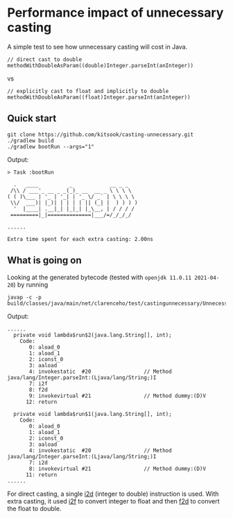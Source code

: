 # Performance impact of unnecessary casting
A simple test to see how unnecessary casting will cost in Java.

```
// direct cast to double
methodWithDoubleAsParam((double)Integer.parseInt(anInteger))
```
vs
```
// explicitly cast to float and implicitly to double
methodWithDoubleAsParam((float)Integer.parseInt(anInteger))
```

## Quick start
```
git clone https://github.com/kitsook/casting-unnecessary.git
./gradlew build
./gradlew bootRun --args="1"
```

Output:
```
> Task :bootRun

  .   ____          _            __ _ _
 /\\ / ___'_ __ _ _(_)_ __  __ _ \ \ \ \
( ( )\___ | '_ | '_| | '_ \/ _` | \ \ \ \
 \\/  ___)| |_)| | | | | || (_| |  ) ) ) )
  '  |____| .__|_| |_|_| |_\__, | / / / /
 =========|_|==============|___/=/_/_/_/

......

Extra time spent for each extra casting: 2.00ns
```

## What is going on

Looking at the generated bytecode (tested with `openjdk 11.0.11 2021-04-20`) by running

```
javap -c -p build/classes/java/main/net/clarenceho/test/castingunnecessary/UnnecessaryCastingApplication.class
```

Output:

```
......
  private void lambda$run$2(java.lang.String[], int);
    Code:
       0: aload_0
       1: aload_1
       2: iconst_0
       3: aaload
       4: invokestatic  #20                 // Method java/lang/Integer.parseInt:(Ljava/lang/String;)I
       7: i2f
       8: f2d
       9: invokevirtual #21                 // Method dummy:(D)V
      12: return

  private void lambda$run$1(java.lang.String[], int);
    Code:
       0: aload_0
       1: aload_1
       2: iconst_0
       3: aaload
       4: invokestatic  #20                 // Method java/lang/Integer.parseInt:(Ljava/lang/String;)I
       7: i2d
       8: invokevirtual #21                 // Method dummy:(D)V
      11: return
......

```

For direct casting, a single [i2d](https://docs.oracle.com/javase/specs/jvms/se7/html/jvms-6.html#jvms-6.5.i2d) (integer to double) instruction is used. With extra casting, it used [i2f](https://docs.oracle.com/javase/specs/jvms/se7/html/jvms-6.html#jvms-6.5.i2f) to convert integer to float and then [f2d](https://docs.oracle.com/javase/specs/jvms/se7/html/jvms-6.html#jvms-6.5.f2d) to convert the float to double.

